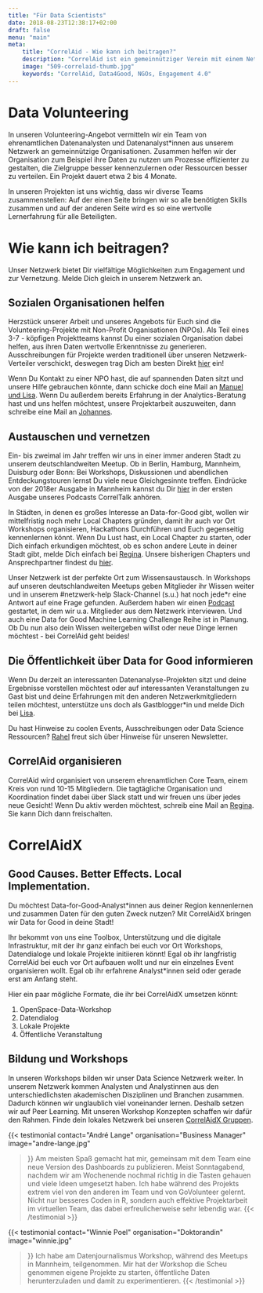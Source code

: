 ```yaml
---
title: "Für Data Scientists"
date: 2018-08-23T12:38:17+02:00
draft: false
menu: "main"
meta:
    title: "CorrelAid - Wie kann ich beitragen?"
    description: "CorrelAid ist ein gemeinnütziger Verein mit einem Netzwerk von 1400 ehrenamtlichen Datenanalyst*innen."
    image: "509-correlaid-thumb.jpg"
    keywords: "CorrelAid, Data4Good, NGOs, Engagement 4.0"
---
```

# Data Volunteering

In unseren Volunteering-Angebot vermitteln wir ein Team von ehrenamtlichen Datenanalysten und Datenanalyst\*innen aus unserem Netzwerk an gemeinnützige Organisationen. Zusammen helfen wir der Organisation zum Beispiel ihre Daten zu nutzen um Prozesse effizienter zu gestalten, die Zielgruppe besser kennenzulernen oder Ressourcen besser zu verteilen. Ein Projekt dauert etwa 2 bis 4 Monate.

In unseren Projekten ist uns wichtig, dass wir diverse Teams zusammenstellen: Auf der einen Seite bringen wir so alle benötigten Skills zusammen und auf der anderen Seite wird es so eine wertvolle Lernerfahrung für alle Beteiligten.


# Wie kann ich beitragen?

Unser Netzwerk bietet Dir vielfältige Möglichkeiten zum Engagement und zur Vernetzung. Melde Dich gleich in unserem Netzwerk an.

## Sozialen Organisationen helfen

Herzstück unserer Arbeit und unseres Angebots für Euch sind die Volunteering-Projekte mit Non-Profit Organisationen (NPOs). Als Teil eines 3-7 - köpfigen Projektteams kannst Du einer sozialen Organisation dabei helfen, aus ihren Daten wertvolle Erkenntnisse zu generieren. Ausschreibungen für Projekte werden traditionell über unseren Netzwerk-Verteiler verschickt, deswegen trag Dich am besten Direkt [hier](https://correlaid.us12.list-manage.com/subscribe?u=b294bf2834adf5d89bdd2dd5a&id=915f3f3eff) ein!

Wenn Du Kontakt zu einer NPO hast, die auf spannenden Daten sitzt und unsere Hilfe gebrauchen könnte, dann schicke doch eine Mail an [Manuel und Lisa](mailto:projekte@correlaid.org). Wenn Du außerdem bereits Erfahrung in der Analytics-Beratung hast und uns helfen möchtest, unsere Projektarbeit auszuweiten, dann schreibe eine Mail an [Johannes](mailto:johannes.m@correlaid.org).

## Austauschen und vernetzen

Ein- bis zweimal im Jahr treffen wir uns in einer immer anderen Stadt zu unserem deutschlandweiten Meetup. Ob in Berlin, Hamburg, Mannheim, Duisburg oder Bonn: Bei Workshops, Diskussionen und abendlichen Entdeckungstouren lernst Du viele neue Gleichgesinnte treffen. Eindrücke von der 2018er Ausgabe in  Mannheim kannst du Dir [hier](https://www.spreaker.com/user/correlaid/meetup-podcast-correlaid) in der ersten Ausgabe unseres Podcasts CorrelTalk anhören.

In Städten, in denen es großes Interesse an Data-for-Good gibt, wollen wir mittelfristig noch mehr Local Chapters gründen, damit ihr auch vor Ort Workshops organisieren, Hackathons Durchführen und Euch gegenseitig kennenlernen könnt. Wenn Du Lust hast, ein Local Chapter zu starten, oder Dich einfach erkundigen möchtest, ob es schon andere Leute in deiner Stadt gibt, melde Dich einfach bei [Regina](mailto:regina.s@correlaid.org). Unsere bisherigen Chapters und Ansprechpartner findest du [hier](/correlaid-x).

Unser Netzwerk ist der perfekte Ort zum Wissensaustausch. In Workshops auf unseren deutschlandweiten Meetups geben Mitglieder ihr Wissen weiter und in unserem #netzwerk-help Slack-Channel (s.u.) hat noch jede*r eine Antwort auf eine Frage gefunden. Außerdem haben wir einen [Podcast](https://www.spreaker.com/show/correltalk-the-correlaid-podcast) gestartet, in dem wir u.a. Mitglieder aus dem Netzwerk interviewen. Und auch eine Data for Good Machine Learning Challenge Reihe ist in Planung. Ob Du nun also dein Wissen weitergeben willst oder neue Dinge lernen möchtest - bei CorrelAid geht beides!

## Die Öffentlichkeit über Data for Good informieren

Wenn Du derzeit an interessanten Datenanalyse-Projekten sitzt und deine Ergebnisse vorstellen möchtest oder auf interessanten Veranstaltungen zu Gast bist und deine Erfahrungen mit den anderen Netzwerkmitgliedern teilen möchtest, unterstütze uns doch als Gastblogger*in und melde Dich bei [Lisa](mailto:blog@correlaid.org).

Du hast Hinweise zu coolen Events, Ausschreibungen oder Data Science Ressourcen? [Rahel](mailto:newsletter@correlaid.org) freut sich über Hinweise für unseren Newsletter.

## CorrelAid organisieren

CorrelAid wird organisiert von unserem ehrenamtlichen Core Team, einem Kreis von rund 10-15 Mitgliedern. Die tagtägliche Organisation und Koordination findet dabei über Slack statt und wir freuen uns über jedes neue Gesicht! Wenn Du aktiv werden möchtest, schreib eine Mail an [Regina](mailto:regina.s@correlaid.org). Sie kann Dich dann freischalten.

# CorrelAidX
## Good Causes. Better Effects. Local Implementation.


Du möchtest Data-for-Good-Analyst\*innen aus deiner Region kennenlernen und zusammen Daten für den guten Zweck nutzen? Mit CorrelAidX bringen wir Data for Good in deine Stadt!

Ihr bekommt von uns eine Toolbox, Unterstützung und die digitale Infrastruktur, mit der ihr ganz einfach bei euch vor Ort Workshops, Datendialoge und lokale Projekte initiieren könnt! Egal ob ihr langfristig CorrelAid bei euch vor Ort aufbauen wollt und nur ein einzelnes Event organisieren wollt. Egal ob ihr erfahrene Analyst\*innen seid oder gerade erst am Anfang steht.

Hier ein paar mögliche Formate, die ihr bei CorrelAidX umsetzen könnt:

1. OpenSpace-Data-Workshop
2. Datendialog
3. Lokale Projekte
4. Öffentliche Veranstaltung




## Bildung und Workshops

In unseren Workshops bilden wir unser Data Science Netzwerk weiter. In unserem Netzwerk kommen Analysten und Analystinnen aus den unterschiedlichsten akademischen Disziplinen und Branchen zusammen. Dadurch können wir unglaublich viel voneinander lernen. Deshalb setzen wir auf Peer Learning. Mit unseren Workshop Konzepten schaffen wir dafür den Rahmen. Finde dein lokales Netzwerk bei unseren [CorrelAidX Gruppen](/correlaid-x).

{{< testimonial 
    contact="André Lange"
    organisation="Business Manager"
    image="andre-lange.jpg"
>}}
    Am meisten Spaß gemacht hat mir, gemeinsam mit dem Team eine neue Version des Dashboards zu publizieren. 
    Meist Sonntagabend, nachdem wir am Wochenende nochmal richtig in die Tasten gehauen und viele Ideen umgesetzt haben. 
    Ich habe während des Projekts extrem viel von den anderen im Team und von GoVolunteer gelernt. Nicht nur besseres 
    Coden in R, sondern auch effektive Projektarbeit im virtuellen Team, das dabei erfreulicherweise sehr lebendig war.
{{< /testimonial >}}

{{< testimonial 
    contact="Winnie Poel"
    organisation="Doktorandin"
    image="winnie.jpg"
>}}
    Ich habe am Datenjournalismus Workshop, während des Meetups in Mannheim, teilgenommen. Mir hat der Workshop die Scheu 
    genommen eigene Projekte zu starten, öffentliche Daten herunterzuladen und damit zu experimentieren.
{{< /testimonial >}}